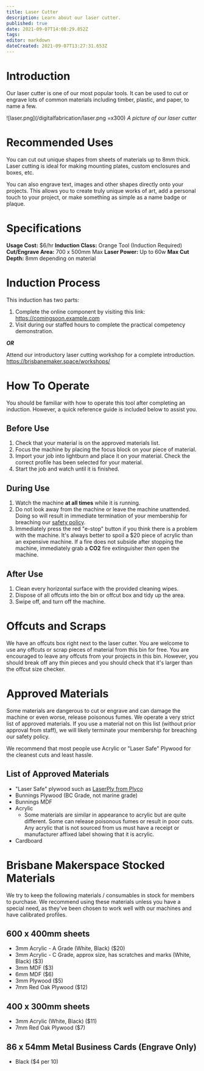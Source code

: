 ```yaml
---
title: Laser Cutter
description: Learn about our laser cutter.
published: true
date: 2021-09-07T14:08:29.852Z
tags: 
editor: markdown
dateCreated: 2021-09-07T13:27:31.653Z
---
```


# Introduction
Our laser cutter is one of our most popular tools. It can be used to cut or engrave lots of common materials including timber, plastic, and paper, to name a few.

![laser.png](/digitalfabrication/laser.png =x300)
*A picture of our laser cutter*

# Recommended Uses
You can cut out unique shapes from sheets of materials up to 8mm thick. Laser cutting is ideal for making mounting plates, custom enclosures and boxes, etc.

You can also engrave text, images and other shapes directly onto your projects. This allows you to create truly unique works of art, add a personal touch to your project, or make something as simple as a name badge or plaque.

# Specifications
**Usage Cost:** $6/hr
**Induction Class:** Orange Tool (Induction Required)
**Cut/Engrave Area:** 700 x 500mm Max
**Laser Power:** Up to 60w
**Max Cut Depth:** 8mm depending on material

# Induction Process
This induction has two parts:

1. Complete the online component by visiting this link: https://comingsoon.example.com
2. Visit during our staffed hours to complete the practical competency demonstration.

***OR***

Attend our introductory laser cutting workshop for a complete introduction. https://brisbanemaker.space/workshops/

# How To Operate
You should be familiar with how to operate this tool after completing an induction. However, a quick reference guide is included below to assist you.

## Before Use
1. Check that your material is on the approved materials list.
2. Focus the machine by placing the focus block on your piece of material. 
3. Import your job into lightburn and place it on your material. Check the correct profile has been selected for your material.
4. Start the job and watch until it is finished.

## During Use
1. Watch the machine **at all times** while it is running.
2. Do not look away from the machine or leave the machine unattended. Doing so will result in immediate termination of your membership for breaching our [safety policy](/policies/safety).
3. Immediately press the red "e-stop" button if you think there is a problem with the machine. It's always better to spoil a $20 piece of acrylic than an expensive machine. If a fire does not subside after stopping the machine, immediately grab a **CO2** fire extinguisher *then* open the machine.

## After Use
1. Clean every horizontal surface with the provided cleaning wipes.
2. Dispose of all offcuts into the bin or offcut box and tidy up the area.
3. Swipe off, and turn off the machine.

# Offcuts and Scraps
We have an offcuts box right next to the laser cutter. You are welcome to use any offcuts or scrap pieces of material from this bin for free. You are encouraged to leave any offcuts from your projects in this bin. However, you should break off any thin pieces and you should check that it's larger than the offcut size checker.

# Approved Materials
Some materials are dangerous to cut or engrave and can damage the machine or even worse, release poisonous fumes. We operate a very strict list of approved materials. If you use a material not on this list (without prior approval from staff), we will likely terminate your membership for breaching our safety policy.

We recommend that most people use Acrylic or "Laser Safe" Plywood for the cleanest cuts and least hassle. 

## List of Approved Materials
* "Laser Safe" plywood such as [LaserPly from Plyco](https://plyco.com.au/collections/laserply)
* Bunnings Plywood (BC Grade, not marine grade)
* Bunnings MDF
* Acrylic
	* Some materials are similar in appearance to acrylic but are quite different. Some can release poisonous fumes or result in poor cuts. Any acrylic that is not sourced from us must have a receipt or manufacturer affixed label showing that it is acrylic.
* Cardboard

# Brisbane Makerspace Stocked Materials
We try to keep the following materials / consumables in stock for members to purchase. We recommend using these materials unless you have a special need, as they've been chosen to work well with our machines and have calibrated profiles.

## 600 x 400mm sheets
* 3mm Acrylic - A Grade (White, Black) ($20)
* 3mm Acrylic - C Grade, approx size, has scratches and marks (White, Black) ($3)
* 3mm MDF ($3)
* 6mm MDF ($6)
* 3mm Plywood ($5)
* 7mm Red Oak Plywood ($12)

## 400 x 300mm sheets
* 3mm Acrylic (White, Black) ($11)
* 7mm Red Oak Plywood ($7)

## 86 x 54mm Metal Business Cards (Engrave Only)
* Black ($4 per 10)